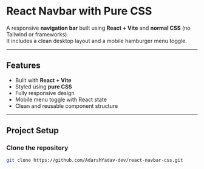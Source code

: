 #  React Navbar with Pure CSS

A responsive **navigation bar** built using **React + Vite** and **normal CSS** (no Tailwind or frameworks).  
It includes a clean desktop layout and a mobile hamburger menu toggle.

---

##  Features

-  Built with **React + Vite**
-  Styled using **pure CSS**
-  Fully responsive design
-  Mobile menu toggle with React state
-  Clean and reusable component structure

---

##  Project Setup

###  Clone the repository
```bash
git clone https://github.com/AdarshYadav-dev/react-navbar-css.git
